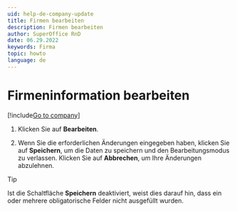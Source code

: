 ```yaml
---
uid: help-de-company-update
title: Firmen bearbeiten
description: Firmen bearbeiten
author: SuperOffice RnD
date: 06.29.2022
keywords: Firma
topic: howto
language: de
---
```


# Firmeninformation bearbeiten

[!include[Go to company](../../learn/includes/goto-company.md)]

1. Klicken Sie auf **Bearbeiten**.

1. Wenn Sie die erforderlichen Änderungen eingegeben haben, klicken Sie auf **Speichern**, um die Daten zu speichern und den Bearbeitungsmodus zu verlassen. Klicken Sie auf **Abbrechen**, um Ihre Änderungen abzulehnen.

> [!TIP]
> Ist die Schaltfläche **Speichern** deaktiviert, weist dies darauf hin, dass ein oder mehrere obligatorische Felder nicht ausgefüllt wurden.
